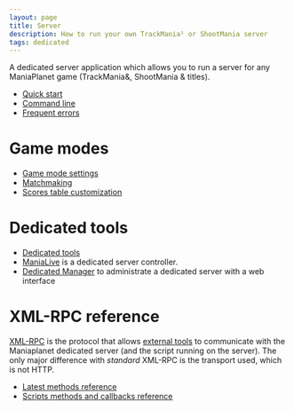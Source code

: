 ```yaml
---
layout: page
title: Server
description: How to run your own TrackMania² or ShootMania server
tags: dedicated
---
```


A dedicated server application which allows you to run a server for any ManiaPlanet game (TrackMania&, ShootMania & titles).

* [Quick start][1]
* [Command line][2]
* [Frequent errors][3]

# Game modes

* [Game mode settings][4]
* [Matchmaking][5]
* [Scores table customization][6]

# Dedicated tools

* [Dedicated tools][7]
* [ManiaLive][8] is a dedicated server controller.
* [Dedicated Manager][9] to administrate a dedicated server with a web interface

<!--# ManiaLive

* [Start a lobby (deprecated)](start-a-combo-lobby)-->

# XML-RPC reference

[XML-RPC][10] is the protocol that allows [external tools][11] to communicate with the Maniaplanet dedicated server (and the script running on the server). The only major difference with *standard* XML-RPC is the transport used, which is not HTTP.

* [Latest methods reference][12]
* [Scripts methods and callbacks reference][13]

[1]: ./basic.html
[2]: ./command-line.html
[3]: ./frequent-errors.html
[4]: ./settings-list.html
[5]: ./matchmaking.html
[6]: ./customize-scores-table.html
[7]: ./tools/index.html
[8]: ./tools/manialive.html
[9]: ./tools/dedicated-manager.html
[10]: https://en.wikipedia.org/wiki/XML-RPC
[11]: ./tools/index.html
[12]: ./xmlrpc/methods/latest.html
[13]: ./xmlrpc/xml-rpc-scripts.html
